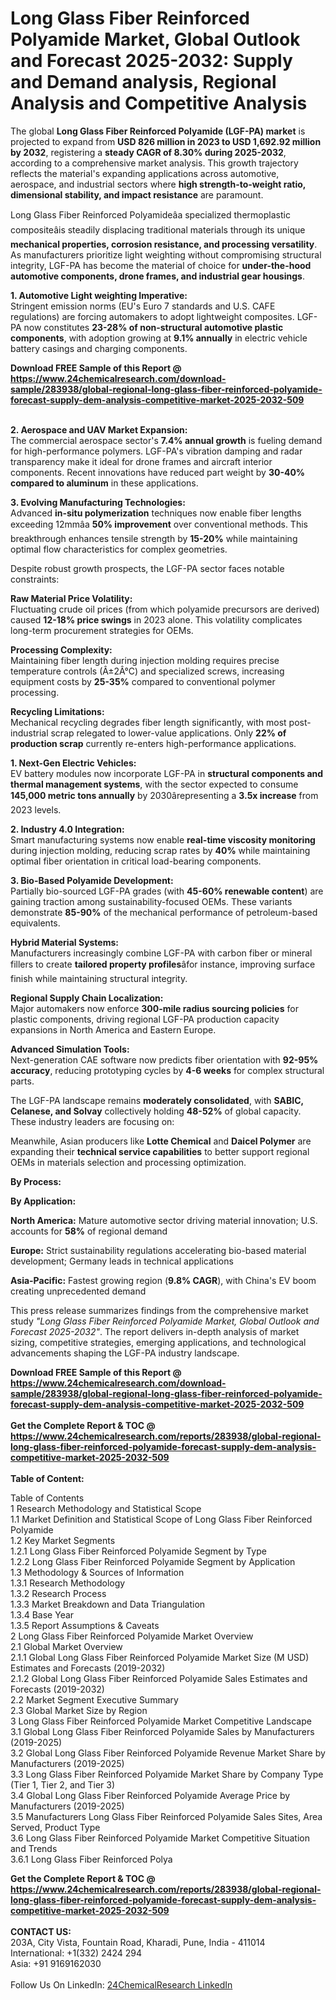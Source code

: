 <h1>Long Glass Fiber Reinforced Polyamide Market, Global Outlook and Forecast 2025-2032: Supply and Demand analysis, Regional Analysis and Competitive Analysis</h1><p>The global <strong>Long Glass Fiber Reinforced Polyamide (LGF-PA) market</strong> is projected to expand from <strong>USD 826 million in 2023 to USD 1,692.92 million by 2032</strong>, registering a <strong>steady CAGR of 8.30% during 2025-2032</strong>, according to a comprehensive market analysis. This growth trajectory reflects the material's expanding applications across automotive, aerospace, and industrial sectors where <strong>high strength-to-weight ratio, dimensional stability, and impact resistance</strong> are paramount.</p><p>Long Glass Fiber Reinforced Polyamideâa specialized thermoplastic compositeâis steadily displacing traditional materials through its unique <strong>mechanical properties, corrosion resistance, and processing versatility</strong>. As manufacturers prioritize light weighting without compromising structural integrity, LGF-PA has become the material of choice for <strong>under-the-hood automotive components, drone frames, and industrial gear housings</strong>.</p><p><strong>1. Automotive Light weighting Imperative:</strong><br>
Stringent emission norms (EU's Euro 7 standards and U.S. CAFE regulations) are forcing automakers to adopt lightweight composites. LGF-PA now constitutes <strong>23-28% of non-structural automotive plastic components</strong>, with adoption growing at <strong>9.1% annually</strong> in electric vehicle battery casings and charging components.</p><div><b>Download FREE Sample of this Report @ 
            <a href="https://www.24chemicalresearch.com/download-sample/283938/global-regional-long-glass-fiber-reinforced-polyamide-forecast-supply-dem-analysis-competitive-market-2025-2032-509">
            https://www.24chemicalresearch.com/download-sample/283938/global-regional-long-glass-fiber-reinforced-polyamide-forecast-supply-dem-analysis-competitive-market-2025-2032-509</a></b></div><br><p><strong>2. Aerospace and UAV Market Expansion:</strong><br>
The commercial aerospace sector's <strong>7.4% annual growth</strong> is fueling demand for high-performance polymers. LGF-PA's vibration damping and radar transparency make it ideal for drone frames and aircraft interior components. Recent innovations have reduced part weight by <strong>30-40% compared to aluminum</strong> in these applications.</p><p><strong>3. Evolving Manufacturing Technologies:</strong><br>
Advanced <strong>in-situ polymerization</strong> techniques now enable fiber lengths exceeding 12mmâa <strong>50% improvement</strong> over conventional methods. This breakthrough enhances tensile strength by <strong>15-20%</strong> while maintaining optimal flow characteristics for complex geometries.</p><p>Despite robust growth prospects, the LGF-PA sector faces notable constraints:</p><p><strong>Raw Material Price Volatility:</strong><br>
	Fluctuating crude oil prices (from which polyamide precursors are derived) caused <strong>12-18% price swings</strong> in 2023 alone. This volatility complicates long-term procurement strategies for OEMs.</p><p><strong>Processing Complexity:</strong><br>
	Maintaining fiber length during injection molding requires precise temperature controls (Â±2Â°C) and specialized screws, increasing equipment costs by <strong>25-35%</strong> compared to conventional polymer processing.</p><p><strong>Recycling Limitations:</strong><br>
	Mechanical recycling degrades fiber length significantly, with most post-industrial scrap relegated to lower-value applications. Only <strong>22% of production scrap</strong> currently re-enters high-performance applications.</p><p><strong>1. Next-Gen Electric Vehicles:</strong><br>
EV battery modules now incorporate LGF-PA in <strong>structural components and thermal management systems</strong>, with the sector expected to consume <strong>145,000 metric tons annually</strong> by 2030ârepresenting a <strong>3.5x increase</strong> from 2023 levels.</p><p><strong>2. Industry 4.0 Integration:</strong><br>
Smart manufacturing systems now enable <strong>real-time viscosity monitoring</strong> during injection molding, reducing scrap rates by <strong>40%</strong> while maintaining optimal fiber orientation in critical load-bearing components.</p><p><strong>3. Bio-Based Polyamide Development:</strong><br>
Partially bio-sourced LGF-PA grades (with <strong>45-60% renewable content</strong>) are gaining traction among sustainability-focused OEMs. These variants demonstrate <strong>85-90%</strong> of the mechanical performance of petroleum-based equivalents.</p><p><strong>Hybrid Material Systems:</strong><br>
	Manufacturers increasingly combine LGF-PA with carbon fiber or mineral fillers to create <strong>tailored property profiles</strong>âfor instance, improving surface finish while maintaining structural integrity.</p><p><strong>Regional Supply Chain Localization:</strong><br>
	Major automakers now enforce <strong>300-mile radius sourcing policies</strong> for plastic components, driving regional LGF-PA production capacity expansions in North America and Eastern Europe.</p><p><strong>Advanced Simulation Tools:</strong><br>
	Next-generation CAE software now predicts fiber orientation with <strong>92-95% accuracy</strong>, reducing prototyping cycles by <strong>4-6 weeks</strong> for complex structural parts.</p><p>The LGF-PA landscape remains <strong>moderately consolidated</strong>, with <strong>SABIC, Celanese, and Solvay</strong> collectively holding <strong>48-52%</strong> of global capacity. These industry leaders are focusing on:</p><p>Meanwhile, Asian producers like <strong>Lotte Chemical</strong> and <strong>Daicel Polymer</strong> are expanding their <strong>technical service capabilities</strong> to better support regional OEMs in materials selection and processing optimization.</p><p><strong>By Process:</strong></p><p><strong>By Application:</strong></p><p><strong>North America:</strong> Mature automotive sector driving material innovation; U.S. accounts for <strong>58%</strong> of regional demand</p><p><strong>Europe:</strong> Strict sustainability regulations accelerating bio-based material development; Germany leads in technical applications</p><p><strong>Asia-Pacific:</strong> Fastest growing region (<strong>9.8% CAGR</strong>), with China's EV boom creating unprecedented demand</p><p>This press release summarizes findings from the comprehensive market study <em>"Long Glass Fiber Reinforced Polyamide Market, Global Outlook and Forecast 2025-2032"</em>. The report delivers in-depth analysis of market sizing, competitive strategies, emerging applications, and technological advancements shaping the LGF-PA industry landscape.</p><div><b>Download FREE Sample of this Report @ 
            <a href="https://www.24chemicalresearch.com/download-sample/283938/global-regional-long-glass-fiber-reinforced-polyamide-forecast-supply-dem-analysis-competitive-market-2025-2032-509">
            https://www.24chemicalresearch.com/download-sample/283938/global-regional-long-glass-fiber-reinforced-polyamide-forecast-supply-dem-analysis-competitive-market-2025-2032-509</a></b></div><br><div><b>Get the Complete Report & TOC @ 
            <a href="https://www.24chemicalresearch.com/reports/283938/global-regional-long-glass-fiber-reinforced-polyamide-forecast-supply-dem-analysis-competitive-market-2025-2032-509">
            https://www.24chemicalresearch.com/reports/283938/global-regional-long-glass-fiber-reinforced-polyamide-forecast-supply-dem-analysis-competitive-market-2025-2032-509</a></b></div><br>
            <b>Table of Content:</b><p>Table of Contents<br />
1 Research Methodology and Statistical Scope<br />
1.1 Market Definition and Statistical Scope of Long Glass Fiber Reinforced Polyamide<br />
1.2 Key Market Segments<br />
1.2.1 Long Glass Fiber Reinforced Polyamide Segment by Type<br />
1.2.2 Long Glass Fiber Reinforced Polyamide Segment by Application<br />
1.3 Methodology & Sources of Information<br />
1.3.1 Research Methodology<br />
1.3.2 Research Process<br />
1.3.3 Market Breakdown and Data Triangulation<br />
1.3.4 Base Year<br />
1.3.5 Report Assumptions & Caveats<br />
2 Long Glass Fiber Reinforced Polyamide Market Overview<br />
2.1 Global Market Overview<br />
2.1.1 Global Long Glass Fiber Reinforced Polyamide Market Size (M USD) Estimates and Forecasts (2019-2032)<br />
2.1.2 Global Long Glass Fiber Reinforced Polyamide Sales Estimates and Forecasts (2019-2032)<br />
2.2 Market Segment Executive Summary<br />
2.3 Global Market Size by Region<br />
3 Long Glass Fiber Reinforced Polyamide Market Competitive Landscape<br />
3.1 Global Long Glass Fiber Reinforced Polyamide Sales by Manufacturers (2019-2025)<br />
3.2 Global Long Glass Fiber Reinforced Polyamide Revenue Market Share by Manufacturers (2019-2025)<br />
3.3 Long Glass Fiber Reinforced Polyamide Market Share by Company Type (Tier 1, Tier 2, and Tier 3)<br />
3.4 Global Long Glass Fiber Reinforced Polyamide Average Price by Manufacturers (2019-2025)<br />
3.5 Manufacturers Long Glass Fiber Reinforced Polyamide Sales Sites, Area Served, Product Type<br />
3.6 Long Glass Fiber Reinforced Polyamide Market Competitive Situation and Trends<br />
3.6.1 Long Glass Fiber Reinforced Polya</p><div><b>Get the Complete Report & TOC @ 
            <a href="https://www.24chemicalresearch.com/reports/283938/global-regional-long-glass-fiber-reinforced-polyamide-forecast-supply-dem-analysis-competitive-market-2025-2032-509">
            https://www.24chemicalresearch.com/reports/283938/global-regional-long-glass-fiber-reinforced-polyamide-forecast-supply-dem-analysis-competitive-market-2025-2032-509</a></b></div><br><b>CONTACT US:</b><br>
            203A, City Vista, Fountain Road, Kharadi, Pune, India - 411014<br>
            International: +1(332) 2424 294<br>
            Asia: +91 9169162030 <br><br>
            Follow Us On LinkedIn: <a href="https://www.linkedin.com/company/24chemicalresearch/">24ChemicalResearch LinkedIn</a>